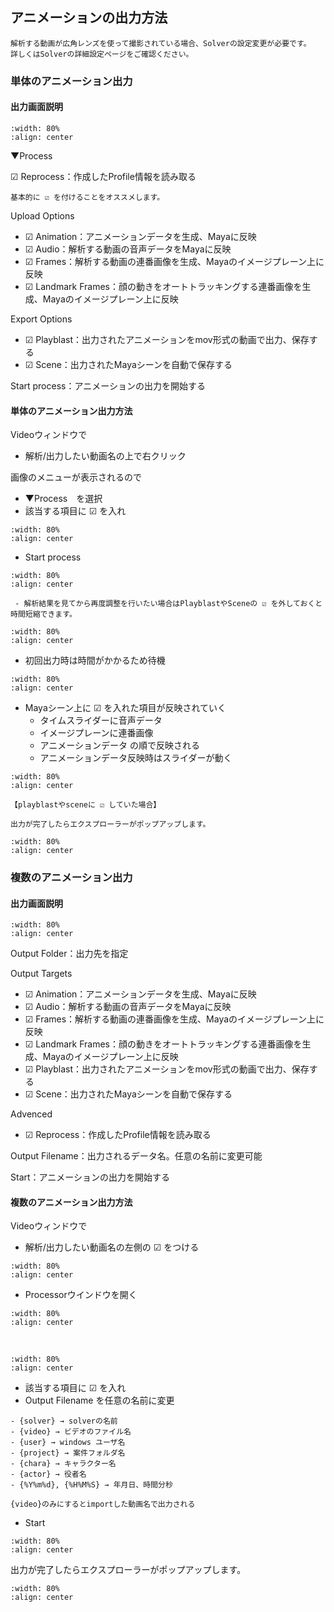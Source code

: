 ## アニメーションの出力方法

```{caution}
解析する動画が広角レンズを使って撮影されている場合、Solverの設定変更が必要です。  
詳しくはSolverの詳細設定ページをご確認ください。
```

### 単体のアニメーション出力

#### 出力画面説明

```{figure} images/A001.png
:width: 80%
:align: center
```

▼Process

☑ Reprocess：作成したProfile情報を読み取る

```{note}
基本的に ☑ を付けることをオススメします。
```

Upload Options
-  ☑ Animation：アニメーションデータを生成、Mayaに反映
-  ☑ Audio：解析する動画の音声データをMayaに反映
-  ☑ Frames：解析する動画の連番画像を生成、Mayaのイメージプレーン上に反映
-  ☑ Landmark Frames：顔の動きをオートトラッキングする連番画像を生成、Mayaのイメージプレーン上に反映

Export Options
-  ☑ Playblast：出力されたアニメーションをmov形式の動画で出力、保存する
-  ☑ Scene：出力されたMayaシーンを自動で保存する

Start process：アニメーションの出力を開始する

#### 単体のアニメーション出力方法

Videoウィンドウで
 - 解析/出力したい動画名の上で右クリック

画像のメニューが表示されるので
 - ▼Process　を選択
 - 該当する項目に ☑ を入れ

```{figure} images/A002.png
:width: 80%
:align: center
```

 - Start process
```{figure} images/A004.png
:width: 80%
:align: center
```

```{note}
 - 解析結果を見てから再度調整を行いたい場合はPlayblastやSceneの ☑ を外しておくと時間短縮できます。
```
```{figure} images/A003.png
:width: 80%
:align: center
```

 - 初回出力時は時間がかかるため待機
```{figure} images/A005.png
:width: 80%
:align: center
```

- Mayaシーン上に ☑ を入れた項目が反映されていく
   - タイムスライダーに音声データ
   - イメージプレーンに連番画像
   - アニメーションデータ の順で反映される
   - アニメーションデータ反映時はスライダーが動く

```{figure} images/image133.png
:width: 80%
:align: center
```

```{note}
【playblastやsceneに ☑ していた場合】

出力が完了したらエクスプローラーがポップアップします。
```
```{figure} images/image127.png
:width: 80%
:align: center
```


### 複数のアニメーション出力

#### 出力画面説明

```{figure} images/A006.png
:width: 80%
:align: center
```
Output Folder：出力先を指定

Output Targets
-  ☑ Animation：アニメーションデータを生成、Mayaに反映
-  ☑ Audio：解析する動画の音声データをMayaに反映
-  ☑ Frames：解析する動画の連番画像を生成、Mayaのイメージプレーン上に反映
-  ☑ Landmark Frames：顔の動きをオートトラッキングする連番画像を生成、Mayaのイメージプレーン上に反映
-  ☑ Playblast：出力されたアニメーションをmov形式の動画で出力、保存する
-  ☑ Scene：出力されたMayaシーンを自動で保存する

Advenced  
-  ☑ Reprocess：作成したProfile情報を読み取る

Output Filename：出力されるデータ名。任意の名前に変更可能

Start：アニメーションの出力を開始する

#### 複数のアニメーション出力方法

Videoウィンドウで

 - 解析/出力したい動画名の左側の ☑ をつける
```{figure} images/A007.png
:width: 80%
:align: center
```

 - Processorウインドウを開く
```{figure} images/A008.png
:width: 80%
:align: center
```
<br>

```{figure} images/P37_processorWindow.PNG
:width: 80%
:align: center
```

 - 該当する項目に ☑ を入れ
 - Output Filename を任意の名前に変更
```{note}
- {solver} → solverの名前
- {video} → ビデオのファイル名
- {user} → windows ユーザ名
- {project} → 案件フォルダ名
- {chara} → キャラクター名
- {actor} → 役者名
- {%Y%m%d}, {%H%M%S} → 年月日、時間分秒

{video}のみにするとimportした動画名で出力される
```
 - Start
```{figure} images/A009.png
:width: 80%
:align: center
```

出力が完了したらエクスプローラーがポップアップします。
```{figure} images/image136.png
:width: 80%
:align: center
```  
